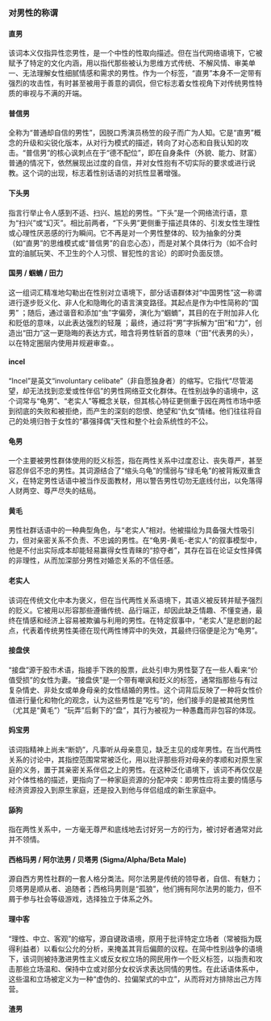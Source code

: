 ### 对男性的称谓

#### 直男
该词本义仅指异性恋男性，是一个中性的性取向描述。但在当代网络语境下，它被赋予了特定的文化内涵，用以指代那些被认为思维方式传统、不解风情、审美单一、无法理解女性细腻情感和需求的男性。作为一个标签，“直男”本身不一定带有强烈的攻击性，有时甚至被用于善意的调侃，但它标志着女性视角下对传统男性特质的审视与不满的开端。

#### 普信男
全称为“普通却自信的男性”，因脱口秀演员杨笠的段子而广为人知。它是“直男”概念的升级和尖锐化版本，从对行为模式的描述，转向了对心态和自我认知的攻击。“普信男”的核心讽刺点在于“德不配位”，即在自身条件（外貌、能力、财富）普通的情况下，依然展现出过度的自信，并对女性抱有不切实际的要求或进行说教。这个词的出现，标志着性别话语的对抗性显著增强。

#### 下头男
指言行举止令人感到不适、扫兴、尴尬的男性。“下头”是一个网络流行语，意为“扫兴”或“幻灭”。相比前两者，“下头男”更侧重于描述具体的、引发女性生理性或心理性厌恶感的行为瞬间。它不再是对一个男性整体的、较为抽象的分类（如“直男”的思维模式或“普信男”的自恋心态），而是对某个具体行为（如不合时宜的油腻玩笑、不卫生的个人习惯、冒犯性的言论）的即时负面反馈。

#### 国男 / 蝈蝻 / 田力
这一组词汇精准地勾勒出在性别对立语境下，部分话语群体对“中国男性”这一称谓进行逐步贬义化、非人化和隐晦化的语言演变路径。其起点是作为中性简称的“国男” ；随后，通过谐音和添加“虫”字偏旁，演化为“蝈蝻”，其目的在于附加非人化和贬低的意味，以此表达强烈的轻蔑 ；最终，通过将“男”字拆解为“田”和“力”，创造出“田力”这一更隐晦的表达方式，暗含将男性斩首的意味（“田”代表男的头），以在特定圈层内使用并规避审查。。

#### incel
“Incel”是英文“involuntary celibate”（非自愿独身者）的缩写。它指代“尽管渴望，却无法找到恋爱或性伴侣”的男性网络亚文化群体。在性别战争的语境中，这个词常与“龟男”、“老实人”等概念关联，但其核心特征更侧重于因在两性市场中感到彻底的失败和被拒绝，而产生的深刻的怨恨、绝望和“仇女”情绪。他们往往将自己的处境归咎于女性的“慕强择偶”天性和整个社会系统性的不公。

#### 龟男
一个主要被男性群体使用的贬义标签，指在两性关系中过度忍让、丧失尊严，甚至容忍伴侣不忠的男性。其词源结合了“缩头乌龟”的懦弱与“绿毛龟”的被背叛双重含义，在特定男性话语中被当作反面教材，用以警告男性切勿无底线付出，以免落得人财两空、尊严尽失的结局。

#### 黄毛
男性社群话语中的一种典型角色，与“老实人”相对。他被描绘为具备强大性吸引力，但对亲密关系不负责、不忠诚的男性。在“龟男-黄毛-老实人”的叙事模型中，他是不付出实际成本却能轻易赢得女性青睐的“掠夺者”，其存在旨在论证女性择偶的非理性，从而加深部分男性对婚恋关系的不信任感。

#### 老实人
该词在传统文化中本为褒义，但在当代两性关系语境下，其语义被反转并赋予强烈的贬义。它被用以形容那些遵循传统、品行端正，却因此缺乏情趣、不懂变通，最终在情感和经济上容易被欺骗与利用的男性。在特定叙事中，“老实人”是悲剧的起点，代表着传统男性美德在现代两性博弈中的失效，其最终归宿便是沦为“龟男”。

#### 接盘侠
“接盘”源于股市术语，指接手下跌的股票，此处引申为男性娶了在一些人看来“价值受损”的女性为妻。“接盘侠”是一个带有嘲讽和贬义的标签，通常指那些与有过复杂情史、非处女或单身母亲的女性结婚的男性。这个词背后反映了一种将女性价值进行量化和物化的观念，认为这些男性是“吃亏”的，他们接手的是被其他男性（尤其是“黄毛”）“玩弄”后剩下的“盘”，其行为被视为一种愚蠢而非包容的体现。

#### 妈宝男
该词指精神上尚未“断奶”，凡事听从母亲意见，缺乏主见的成年男性。在当代两性关系的讨论中，其指控范围常常被泛化，用以批评那些将对母亲的孝顺和对原生家庭的义务，置于其亲密关系伴侣之上的男性。在这种泛化语境下，该词不再仅仅是对个体性格的描述，更指向了一种家庭资源的分配冲突：即男性应将主要的情感与经济资源投入到原生家庭，还是投入到他与伴侣组成的新生家庭中。

#### 舔狗
指在两性关系中，一方毫无尊严和底线地去讨好另一方的行为，被讨好者通常对此并不领情。

#### 西格玛男 / 阿尔法男 / 贝塔男 (Sigma/Alpha/Beta Male)
源自西方男性社群的一套人格分类法。阿尔法男是传统的领导者，自信、有魅力；贝塔男是顺从者、追随者；西格玛男则是“孤狼”，他们拥有阿尔法男的能力，但不屑于参与社会等级游戏，选择独立于体系之外。

#### 理中客
“理性、中立、客观”的缩写，源自键政语境，原用于批评特定立场者（常被指为既得利益者）以看似公允的分析，来掩盖其背后偏颇的议程。在简中性别战争的语境下，该词则被持激进男性主义或反女权立场的网民用作一个贬义标签，以指责和攻击那些立场温和、保持中立或对部分女权诉求表达同情的男性。在此话语体系中，这些温和立场被定义为一种“虚伪的、拉偏架式的中立”，从而将对方排除出己方阵营。

#### 渣男
